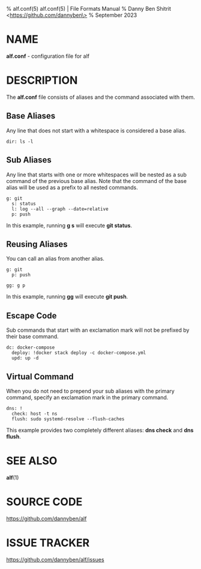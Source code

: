 % alf.conf(5) alf.conf(5) | File Formats Manual
% Danny Ben Shitrit \<https://github.com/dannyben\>
% September 2023

NAME
==================================================

**alf.conf** - configuration file for alf

DESCRIPTION
==================================================

The **alf.conf** file consists of aliases and the command associated with them.

Base Aliases
--------------------------------------------------

Any line that does not start with a whitespace is considered a base alias.

```
dir: ls -l
```

Sub Aliases
--------------------------------------------------

Any line that starts with one or more whitespaces will be nested as a
sub command of the previous base alias. Note that the command of the base alias
will be used as a prefix to all nested commands.

```
g: git
  s: status
  l: log --all --graph --date=relative
  p: push
```

In this example, running **g s** will execute **git status**.


Reusing Aliases
--------------------------------------------------

You can call an alias from another alias.

```
g: git
  p: push

gg: g p
```

In this example, running **gg** will execute **git push**.

Escape Code
--------------------------------------------------

Sub commands that start with an exclamation mark will not be prefixed by their
base command.

```
dc: docker-compose
  deploy: !docker stack deploy -c docker-compose.yml
  upd: up -d
```

Virtual Command
--------------------------------------------------

When you do not need to prepend your sub aliases with the primary command,
specify an exclamation mark in the primary command.

```
dns: !
  check: host -t ns
  flush: sudo systemd-resolve --flush-caches
```

This example provides two completely different aliases: **dns check** and 
**dns flush**.


SEE ALSO
==================================================

**alf**(1)


SOURCE CODE
==================================================

https://github.com/dannyben/alf


ISSUE TRACKER
==================================================

https://github.com/dannyben/alf/issues
